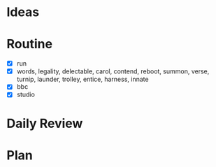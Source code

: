 # Ideas
# Routine
- [x] run
- [x] words, legality, delectable, carol, contend, reboot, summon, verse, turnip, launder, trolley, entice, harness, innate
- [x] bbc
- [x] studio
# Daily Review

# Plan
